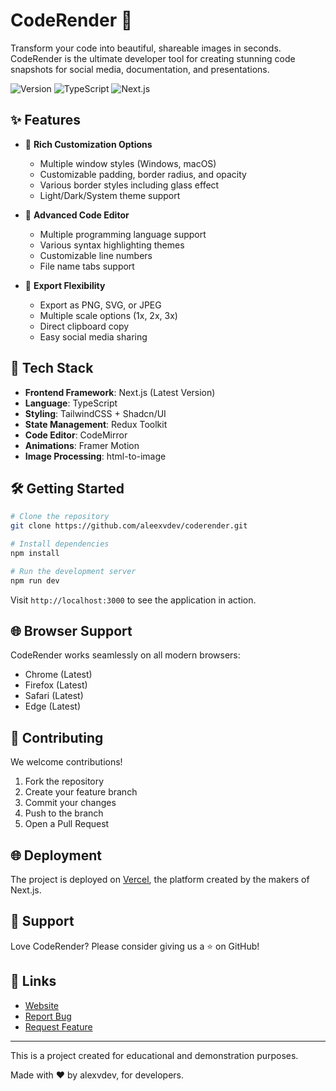 # CodeRender 📸

Transform your code into beautiful, shareable images in seconds. CodeRender is the ultimate developer tool for creating stunning code snapshots for social media, documentation, and presentations.

![Version](https://img.shields.io/badge/version-1.0.0-green)
![TypeScript](https://img.shields.io/badge/TypeScript-5.0%2B-blue)
![Next.js](https://img.shields.io/badge/Next.js-14.0%2B-black)

## ✨ Features

- 🎨 **Rich Customization Options**
  - Multiple window styles (Windows, macOS)
  - Customizable padding, border radius, and opacity
  - Various border styles including glass effect
  - Light/Dark/System theme support

- 📝 **Advanced Code Editor**
  - Multiple programming language support
  - Various syntax highlighting themes
  - Customizable line numbers
  - File name tabs support

- 💾 **Export Flexibility**
  - Export as PNG, SVG, or JPEG
  - Multiple scale options (1x, 2x, 3x)
  - Direct clipboard copy
  - Easy social media sharing

## 🚀 Tech Stack

- **Frontend Framework**: Next.js (Latest Version)
- **Language**: TypeScript
- **Styling**: TailwindCSS + Shadcn/UI
- **State Management**: Redux Toolkit
- **Code Editor**: CodeMirror
- **Animations**: Framer Motion
- **Image Processing**: html-to-image

## 🛠️ Getting Started

```bash
# Clone the repository
git clone https://github.com/aleexvdev/coderender.git

# Install dependencies
npm install

# Run the development server
npm run dev
```

Visit `http://localhost:3000` to see the application in action.

## 🌐 Browser Support

CodeRender works seamlessly on all modern browsers:
- Chrome (Latest)
- Firefox (Latest)
- Safari (Latest)
- Edge (Latest)

## 🤝 Contributing

We welcome contributions!

1. Fork the repository
2. Create your feature branch
3. Commit your changes
4. Push to the branch
5. Open a Pull Request

## 🌐 Deployment

The project is deployed on [Vercel](https://vercel.com), the platform created by the makers of Next.js.

## 💖 Support

Love CodeRender? Please consider giving us a ⭐️ on GitHub!

## 🔗 Links

- [Website](https://coderender.vercel.app)
- [Report Bug](https://github.com/aleexvdev/coderender/issues)
- [Request Feature](https://github.com/aleexvdev/coderender/issues)

---
This is a project created for educational and demonstration purposes.

Made with ❤️ by alexvdev, for developers.
